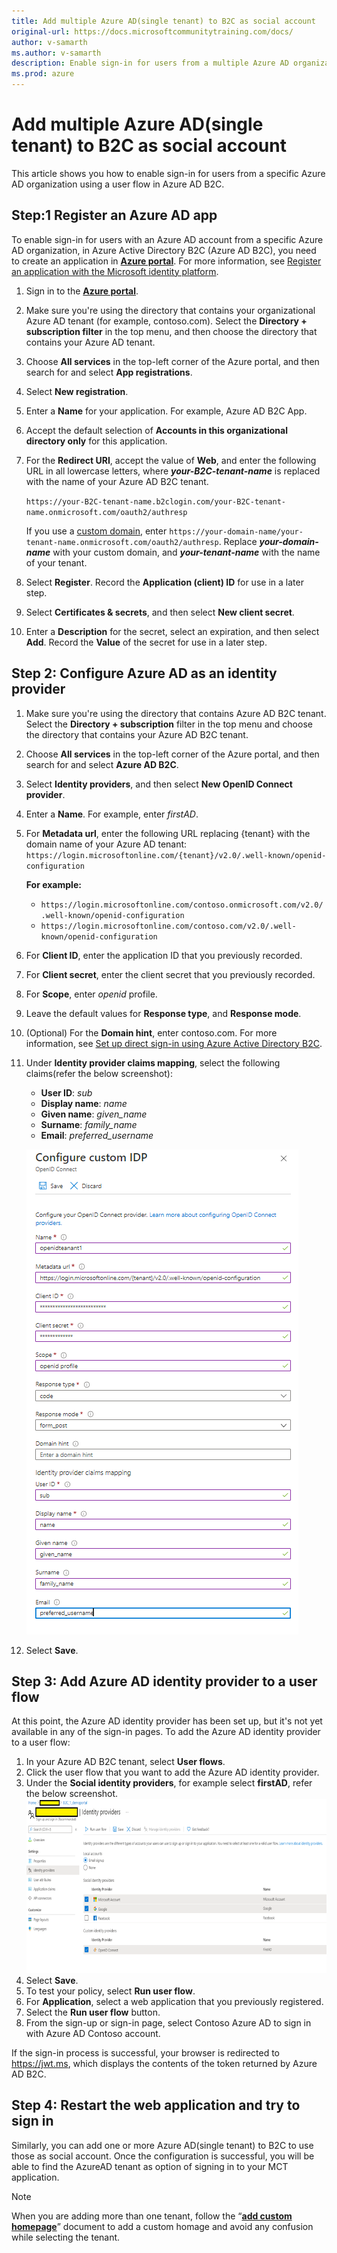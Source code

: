 ```yaml
---
title: Add multiple Azure AD(single tenant) to B2C as social account
original-url: https://docs.microsoftcommunitytraining.com/docs/
author: v-samarth
ms.author: v-samarth
description: Enable sign-in for users from a multiple Azure AD organization using a user flow in Azure AD B2C.
ms.prod: azure
---
```


# Add multiple Azure AD(single tenant) to B2C as social account

This article shows you how to enable sign-in for users from a specific Azure AD organization using a user flow in Azure AD B2C.

## Step:1 Register an Azure AD app

To enable sign-in for users with an Azure AD account from a specific Azure AD organization, in Azure Active Directory B2C (Azure AD B2C), you need to create an application in [**Azure portal**](https://portal.azure.com/). For more information, see [Register an application with the Microsoft identity platform](/azure/active-directory/develop/quickstart-register-app).

1. Sign in to the [**Azure portal**](https://portal.azure.com/).
2. Make sure you're using the directory that contains your organizational Azure AD tenant (for example, contoso.com). Select the **Directory + subscription filter** in the top menu, and then choose the directory that contains your Azure AD tenant.
3. Choose **All services** in the top-left corner of the Azure portal, and then search for and select **App registrations**.
4. Select **New registration**.
5. Enter a **Name** for your application. For example, Azure AD B2C App.
6. Accept the default selection of **Accounts in this organizational directory only** for this application.
7. For the **Redirect URI**, accept the value of **Web**, and enter the following URL in all lowercase letters, where ***your-B2C-tenant-name*** is replaced with the name of your Azure AD B2C tenant.

    `https://your-B2C-tenant-name.b2clogin.com/your-B2C-tenant-name.onmicrosoft.com/oauth2/authresp`

     If you use a [custom domain](setup-custom-domain-url.md), enter `https://your-domain-name/your-tenant-name.onmicrosoft.com/oauth2/authresp`. Replace ***your-domain-name*** with your custom domain, and ***your-tenant-name*** with the name of your tenant.
8. Select **Register**. Record the **Application (client) ID** for use in a later step.
9. Select **Certificates & secrets**, and then select **New client secret**.
10. Enter a **Description** for the secret, select an expiration, and then select **Add**. Record the **Value** of the secret for use in a later step.

## Step 2: Configure Azure AD as an identity provider

1. Make sure you're using the directory that contains Azure AD B2C tenant. Select the **Directory + subscription** filter in the top menu and choose the directory that contains your Azure AD B2C tenant.
2. Choose **All services** in the top-left corner of the Azure portal, and then search for and select **Azure AD B2C**.
3. Select **Identity providers**, and then select **New OpenID Connect provider**.
4. Enter a **Name**. For example, enter *firstAD*.
5. For **Metadata url**, enter the following URL replacing {tenant} with the domain name of your Azure AD tenant:
    `https://login.microsoftonline.com/{tenant}/v2.0/.well-known/openid-configuration`

    **For example:**
    - `https://login.microsoftonline.com/contoso.onmicrosoft.com/v2.0/.well-known/openid-configuration`
    - `https://login.microsoftonline.com/contoso.com/v2.0/.well-known/openid-configuration`

6. For **Client ID**, enter the application ID that you previously recorded.
7. For **Client secret**, enter the client secret that you previously recorded.
8. For **Scope**, enter *openid* profile.
9. Leave the default values for **Response type**, and **Response mode**.
10. (Optional) For the **Domain hint**, enter contoso.com. For more information, see [Set up direct sign-in using Azure Active Directory B2C](/azure/active-directory-b2c/direct-signin?pivots=b2c-user-flow#redirect-sign-in-to-a-social-provider).
11. Under **Identity provider claims mapping**, select the following claims(refer the below screenshot):
    - **User ID**: *sub*
    - **Display name**: *name*
    - **Given name**: *given_name*
    - **Surname**: *family_name*
    - **Email**: *preferred_username*

    ![Configure custom IDP](../../media/MultipleAAD1.png)
12. Select **Save**.

## Step 3: Add Azure AD identity provider to a user flow

At this point, the Azure AD identity provider has been set up, but it's not yet available in any of the sign-in pages. To add the Azure AD identity provider to a user flow:

1. In your Azure AD B2C tenant, select **User flows**.
2. Click the user flow that you want to add the Azure AD identity provider.
3. Under the **Social identity providers**, for example select **firstAD**, refer the below screenshot.
    ![Social Identity Providers](../../media/MultipleAAD2.png)
4. Select **Save**.
5. To test your policy, select **Run user flow**.
6. For **Application**, select a web application that you previously registered.
7. Select the **Run user flow** button.
8. From the sign-up or sign-in page, select Contoso Azure AD to sign in with Azure AD Contoso account.

If the sign-in process is successful, your browser is redirected to <https://jwt.ms>, which displays the contents of the token returned by Azure AD B2C.

## Step 4: Restart the web application and try to sign in

Similarly, you can add one or more Azure AD(single tenant) to B2C to use those as social account. Once the configuration is successful, you will be able to find the AzureAD tenant as option of signing in to your MCT application.

>[!NOTE]
>When you are adding more than one tenant, follow the “[**add custom homepage**](set-up-custom-homepage-for-your-mct-instance.md)” document to add a custom homage and avoid any confusion while selecting the tenant.
